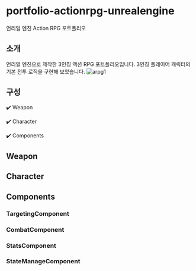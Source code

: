 # portfolio-actionrpg-unrealengine
언리얼 엔진 Action RPG 포트폴리오


## 소개
언리얼 엔진으로 제작한 3인칭 액션 RPG 포트폴리오입니다.
3인칭 플레이어 캐릭터의 기본 전투 로직을 구현해 보았습니다.
![arpg1](https://user-images.githubusercontent.com/96270683/229277459-87ac81b3-09ae-4b19-9533-c4d382b5877b.PNG)


## 구성
:heavy_check_mark: Weapon


:heavy_check_mark: Character


:heavy_check_mark: Components


## Weapon


## Character


## Components


### TargetingComponent


### CombatComponent


### StatsComponent


### StateManageComponent
